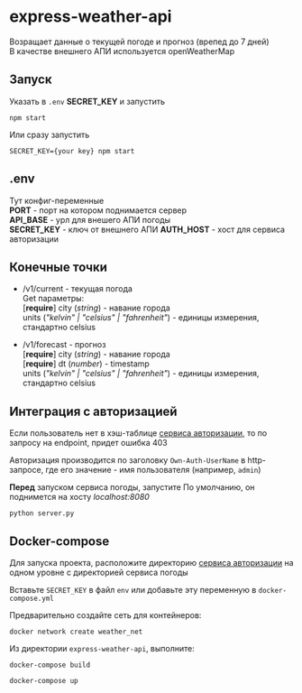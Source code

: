 # express-weather-api
Возращает данные о текущей погоде и прогноз (врепед до 7 дней) \
В качестве внешнего АПИ используется openWeatherMap

## Запуск
Указать в `.env` **SECRET_KEY** и запустить
```
npm start
```

Или сразу запустить
```
SECRET_KEY={your key} npm start
```

## .env
Тут конфиг-переменные \
**PORT** - порт на котором поднимается сервер \
**API_BASE** - урл для внешего АПИ погоды \
**SECRET_KEY** - ключ от внешнего АПИ
**AUTH_HOST** - хост для сервиса авторизации

## Конечные точки
* /v1/current - текущая погода \
Get параметры: \
[**require**] city (*string*) - навание города \
units (*"kelvin" | "celsius" | "fahrenheit"*) - единицы измерения, стандартно celsius

* /v1/forecast - прогноз \
[**require**] city (*string*) - навание города \
[**require**] dt (*number*) - timestamp \
units (*"kelvin" | "celsius" | "fahrenheit"*) - единицы измерения, стандартно celsius

## Интеграция с авторизацией
Если пользователь нет в хэш-таблице [сервиса авторизации](https://github.com/SerBEEan/python-weather-auth-service "python-weather-auth-service"), то по запросу на endpoint, придет ошибка 403

Авторизация производится по заголовку `Own-Auth-UserName` в http-запросе, где его значение - имя пользователя (например, `admin`)

__Перед__ запуском сервиса погоды, запустите 
По умолчанию, он поднимется на хосту *localhost:8080*

```
python server.py
```

## Docker-compose
Для запуска проекта, расположите директорию [сервиса авторизации](https://github.com/SerBEEan/python-weather-auth-service "python-weather-auth-service") на одном уровне с директорией сервиса погоды

Вставьте `SECRET_KEY` в файл `env` или добавьте эту переменную в `docker-compose.yml`

Предварительно создайте сеть для контейнеров:
```
docker network create weather_net
```

Из директории `express-weather-api`, выполните:

```
docker-compose build
```
```
docker-compose up
```
